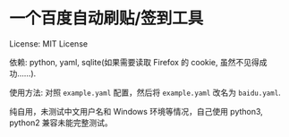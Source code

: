 # 一个百度自动刷贴/签到工具

License: MIT License

依赖: python, yaml, sqlite(如果需要读取 Firefox 的 cookie, 虽然不见得成功……).

使用方法: 对照 `example.yaml` 配置，然后将 `example.yaml` 改名为 `baidu.yaml`.

纯自用，未测试中文用户名和 Windows 环境等情况，自己使用 python3, python2 兼容未能完整测试。
